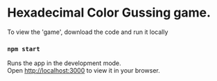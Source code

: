 # Hexadecimal Color Gussing game.
To view the 'game', download the code and run it locally

### `npm start`

Runs the app in the development mode.\
Open [http://localhost:3000](http://localhost:3000) to view it in your browser.
